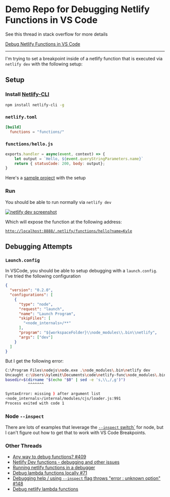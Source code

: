 # Demo Repo for Debugging Netlify Functions in VS Code

See this thread in stack overflow for more details

[Debug Netlify Functions in VS Code](https://stackoverflow.com/q/63864022/1366033)

----

I'm trying to set a breakpoint inside of a netlify function that is executed via `netlify dev` with the following setup:

## Setup

### Install [Netlify-CLI][1]

```bash
npm install netlify-cli -g
```

### `netlify.toml`

```toml
[build]
  functions = "functions/"
```

### `functions/hello.js`

```js
exports.handler = async(event, context) => {
    let output = `Hello, ${event.queryStringParameters.name}`
    return { statusCode: 200, body: output};
}
```

Here's a [sample project][10] with the setup

### Run

You should be able to run normally via `netlify dev` 

[![netlify dev screenshot][2m]][2]

Which will expose the function at the following address:

<pre><code><a href="http://localhost:8888/.netlify/functions/hello?name=Kyle">http://localhost:8888/.netlify/functions/hello?name=Kyle</a></code></pre>

## Debugging Attempts

### `Launch.config`

In VSCode, you should be able to setup debugging with a `launch.config`.  I've tried the following configuration

```json
{
  "version": "0.2.0",
  "configurations": [
    {
      "type": "node",
      "request": "launch",
      "name": "Launch Program",
      "skipFiles": [
        "<node_internals>/**"
      ],
      "program": "${workspaceFolder}\\node_modules\\.bin\\netlify",
      "args": ["dev"]
    }
  ]
}
```

But I get the following error:

```bash
C:\Program Files\nodejs\node.exe .\node_modules\.bin\netlify dev
Uncaught c:\Users\kylemit\Documents\code\netlify-func\node_modules\.bin\netlify:2
basedir=$(dirname "$(echo "$0" | sed -e 's,\\,/,g')")
          ^^^^^^^

SyntaxError: missing ) after argument list
<node_internals>/internal/modules/cjs/loader.js:991
Process exited with code 1
```

### Node `--inspect`

There are lots of examples that leverage the [`--inspect` switch`][3] for node, but I can't figure out how to get that to work with VS Code Breakpoints.

### Other Threads

* [Any way to debug functions? #409][4]
* [Netlify Dev functions - debugging and other issues][5]
* [Running netlify functions in a debugger][6]
* [Debug lambda functions locally #71][7]
* [Debugging help / using `--inspect` flag throws "error : unknown option" #148][8]
* [Debug netlify lambda functions][9]

[1]: https://www.npmjs.com/package/netlify-cli
[2]: https://i.stack.imgur.com/ep49d.png
[2m]: https://i.stack.imgur.com/ep49dm.png
[3]: https://nodejs.org/en/docs/guides/debugging-getting-started/
[4]: https://github.com/netlify/cli/issues/409
[5]: https://community.netlify.com/t/netlify-dev-functions-debugging-and-other-issues/4429
[6]: https://community.netlify.com/t/running-netlify-functions-in-a-debugger/9758/3
[7]: https://github.com/netlify/netlify-lambda/issues/71
[8]: https://github.com/netlify/netlify-lambda/issues/148
[9]: https://stackoverflow.com/q/63703439/1366033
[10]: https://github.com/KyleMit/netlify-func-debug
